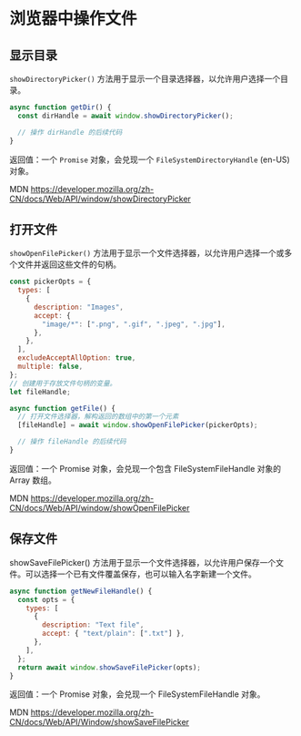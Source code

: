 # 浏览器中操作文件

## 显示目录

`showDirectoryPicker()` 方法用于显示一个目录选择器，以允许用户选择一个目录。

```js
async function getDir() {
  const dirHandle = await window.showDirectoryPicker();

  // 操作 dirHandle 的后续代码
}
```

返回值：一个 `Promise` 对象，会兑现一个 `FileSystemDirectoryHandle` (en-US) 对象。

MDN https://developer.mozilla.org/zh-CN/docs/Web/API/window/showDirectoryPicker

## 打开文件

`showOpenFilePicker()` 方法用于显示一个文件选择器，以允许用户选择一个或多个文件并返回这些文件的句柄。

```js
const pickerOpts = {
  types: [
    {
      description: "Images",
      accept: {
        "image/*": [".png", ".gif", ".jpeg", ".jpg"],
      },
    },
  ],
  excludeAcceptAllOption: true,
  multiple: false,
};
// 创建用于存放文件句柄的变量。
let fileHandle;

async function getFile() {
  // 打开文件选择器，解构返回的数组中的第一个元素
  [fileHandle] = await window.showOpenFilePicker(pickerOpts);

  // 操作 fileHandle 的后续代码
}
```

返回值：一个 Promise 对象，会兑现一个包含 FileSystemFileHandle 对象的 Array 数组。

MDN https://developer.mozilla.org/zh-CN/docs/Web/API/window/showOpenFilePicker

## 保存文件

showSaveFilePicker() 方法用于显示一个文件选择器，以允许用户保存一个文件。可以选择一个已有文件覆盖保存，也可以输入名字新建一个文件。

```js
async function getNewFileHandle() {
  const opts = {
    types: [
      {
        description: "Text file",
        accept: { "text/plain": [".txt"] },
      },
    ],
  };
  return await window.showSaveFilePicker(opts);
}
```

返回值：一个 Promise 对象，会兑现一个 FileSystemFileHandle 对象。

MDN https://developer.mozilla.org/zh-CN/docs/Web/API/Window/showSaveFilePicker